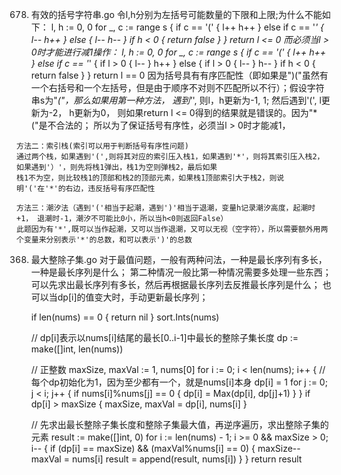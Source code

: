 678. 有效的括号字符串.go
    令l,h分别为左括号可能数量的下限和上限;为什么不能如下：
        	l, h := 0, 0
        	for _, c := range s {
        		if c == '(' {
        			l++
        			h++
        		} else if c == '*' {
        			l--
        			h++
        		} else {
        			l--
        			h--
        		}
        		if h < 0 {
        			return false
        		}
        	}
        	return l <= 0
    而必须当l > 0时才能进行减1操作：
            l, h := 0, 0
            for _, c := range s {
                if c == '(' {
                    l++
                    h++
                } else if c == '*' {
                    if l > 0 {
                        l--
                    }
                    h++
                } else {
                    if l > 0 {
                        l--
                    }
                    h--
                }
                if h < 0 {
                    return false
                }
            }
            return l == 0
    因为括号具有有序匹配性（即如果是")("虽然有一个右括号和一个左括号，但是由于顺序不对则不匹配所以不行）；假设字符串s为"*("，那么如果用第一种方法，
    遇到'*', 则l，h更新为-1, 1; 然后遇到'(', l更新为-2， h更新为0， 则如果return l <= 0得到的结果就是错误的。因为"*("是不合法的；
    所以为了保证括号有序性，必须当l > 0时才能减1，
    
    方法二：索引栈(索引可以用于判断括号有序性问题)
    通过两个栈，如果遇到'(',则将其对应的索引压入栈1，如果遇到'*'，则将其索引压入栈2，如果遇到'）'，则先将栈1弹出，栈1为空则弹栈2，最后如果
    栈1不为空，则比较栈1的顶部和栈2的顶部元素，如果栈1顶部索引大于栈2，则说明'('在'*'的右边，违反括号有序匹配性
    
    方法三：潮汐法（遇到'('相当于起潮，遇到')'相当于退潮，变量h记录潮汐高度，起潮时+1， 退潮时-1，潮汐不可能比0小，所以当h<0则返回False）
    此题因为有'*',既可以当作起潮，又可以当作退潮，又可以无视（空字符），所以需要额外用两个变量来分别表示'*'的总数，和可以表示')'的总数
    

368. 最大整除子集.go
    对于最值问题，一般有两种问法，一种是最长序列有多长，一种是最长序列是什么； 第二种情况一般比第一种情况需要多处理一些东西；
    可以先求出最长序列有多长，然后再根据最长序列去反推最长序列是什么；
    也可以当dp[i]的值变大时，手动更新最长序列；
    
    	if len(nums) == 0 {
    		return nil
    	}
    	sort.Ints(nums)
    
    	// dp[i]表示以nums[i]结尾的最长[0..i-1]中最长的整除子集长度
    	dp := make([]int, len(nums))
    
    	// 正整数
    	maxSize, maxVal := 1, nums[0]
    	for i := 0; i < len(nums); i++ {
    		// 每个dp初始化为1，因为至少都有一个，就是nums[i]本身
    		dp[i] = 1
    		for j := 0; j < i; j++ {
    			if nums[i]%nums[j] == 0 {
    				dp[i] = Max(dp[i], dp[j]+1)
    			}
    		}
    		if dp[i] > maxSize {
    			maxSize, maxVal = dp[i], nums[i]
    		}
    	
    
    	// 先求出最长整除子集长度和整除子集最大值，再逆序遍历，求出整除子集的元素
    	result := make([]int, 0)
    	for i := len(nums) - 1; i >= 0 && maxSize > 0; i-- {
    		if (dp[i] == maxSize) && (maxVal%nums[i] == 0) {
    			maxSize--
    			maxVal = nums[i]
    			result = append(result, nums[i])
    		}
    	}
    	return result

        